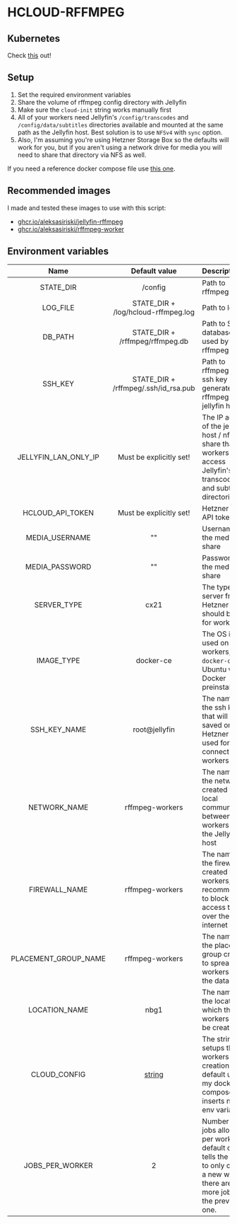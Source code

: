 # HCLOUD-RFFMPEG

## Kubernetes

Check [this](https://github.com/aleksasiriski/rffmpeg-worker) out!

## Setup

1) Set the required environment variables
2) Share the volume of rffmpeg config directory with Jellyfin
3) Make sure the `cloud-init` string works manually first
4) All of your workers need Jellyfin's `/config/transcodes` and `/config/data/subtitles` directories available and mounted at the same path as the Jellyfin host. Best solution is to use `NFSv4` with `sync` option.
5) Also, I'm assuming you're using Hetzner Storage Box so the defaults will work for you, but if you aren't using a network drive for media you will need to share that directory via NFS as well.

If you need a reference docker compose file use [this one](https://github.com/aleksasiriski/hcloud-rffmpeg/blob/main/docker-compose.example.yml).

## Recommended images

I made and tested these images to use with this script:

* [ghcr.io/aleksasiriski/jellyfin-rffmpeg](https://github.com/aleksasiriski/jellyfin-rffmpeg)
* [ghcr.io/aleksasiriski/rffmpeg-worker](https://github.com/aleksasiriski/rffmpeg-worker)

## Environment variables

| Name			| Default value		| Description		|
| :----------: | :--------------: | :--------------- | 
| STATE_DIR | /config | Path to rffmpeg config |
| LOG_FILE | STATE_DIR + /log/hcloud-rffmpeg.log | Path to log file |
| DB_PATH | STATE_DIR + /rffmpeg/rffmpeg.db | Path to SQLite database file used by rffmpeg script |
| SSH_KEY | STATE_DIR + /rffmpeg/.ssh/id_rsa.pub | Path to rffmpeg public ssh key generated by rffmpeg on jellyfin host |
| JELLYFIN_LAN_ONLY_IP | Must be explicitly set! | The IP address of the jellyfin host / nfs share that workers use to access Jellyfin's transcodes and subtitles directories |
| HCLOUD_API_TOKEN | Must be explicitly set! | Hetzner Cloud API token |
| MEDIA_USERNAME | "" | Username for the media share |
| MEDIA_PASSWORD | "" | Password for the media share |
| SERVER_TYPE | cx21 | The type of server from Hetzner that should be used for workers |
| IMAGE_TYPE | docker-ce | The OS image used on workers, `docker-ce` is Ubuntu with Docker preinstalled |
| SSH_KEY_NAME | root@jellyfin | The name of the ssh key that will be saved on Hetzner and used for connecting to workers |
| NETWORK_NAME | rffmpeg-workers | The name of the network created for local communication between the workers and the Jellyfin host
| FIREWALL_NAME | rffmpeg-workers | The name of the firewall created for workers, recommended to block access to ssh over the internet
| PLACEMENT_GROUP_NAME | rffmpeg-workers | The name of the placement group created to spread the workers over the datacenter |
| LOCATION_NAME | nbg1 | The name of the location in which the workers should be created |
| CLOUD_CONFIG | [string](https://github.com/aleksasiriski/hcloud-rffmpeg/blob/main/hcloud-rffmpeg.py#L49) | The string that setups the workers after creation, the default uses my docker compose and inserts needed env variables |
| JOBS_PER_WORKER | 2 | Number of jobs allowed per worker, the default of 2 tells the script to only create a new worker if there are 2 or more jobs on the previous one. |
